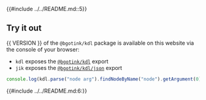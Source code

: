 {{#include ../../README.md::5}}

## Try it out

{{ VERSION }} of the `@bgotink/kdl` package is available on this website via the console of your browser:

- `kdl` exposes the [`@bgotink/kdl`](./reference/index/index.md) export
- `jik` exposes the [`@bgotink/kdl/json`](./reference/json/index.md) export

```js
console.log(kdl.parse("node arg").findNodeByName("node").getArgument(0));
```

{{#include ../../README.md:6:}}
